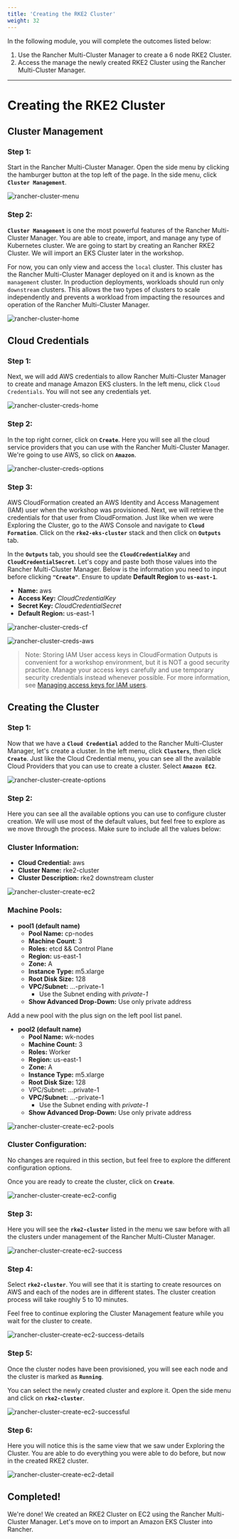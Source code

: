 ```yaml
---
title: 'Creating the RKE2 Cluster'
weight: 32
---
```


In the following module, you will complete the outcomes listed below:

1. Use the Rancher Multi-Cluster Manager to create a 6 node RKE2 Cluster.
2. Access the manage the newly created RKE2 Cluster using the Rancher Multi-Cluster Manager.

---

# Creating the RKE2 Cluster

## Cluster Management

### Step 1:

Start in the Rancher Multi-Cluster Manager. Open the side menu by clicking the hamburger button
at the top left of the page. In the side menu, click **`Cluster Management`**.

![rancher-cluster-menu](/static/images/content/31-cluster-menu.png)

### Step 2:

**`Cluster Management`** is one the most powerful features of the Rancher Multi-Cluster Manager. You are able to create, import, and manage any type of Kubernetes cluster. We are going to start by creating an Rancher RKE2 Cluster. We will import an EKS Cluster later in the workshop.

For now, you can only view and access the `local` cluster. This cluster has the Rancher Multi-Cluster Manager deployed on it and is known as the `management` cluster. In production deployments, workloads should run only `downstream` clusters. This allows the two types of clusters to scale independently and prevents a workload from impacting the resources and operation of the Rancher Multi-Cluster Manager.

![rancher-cluster-home](/static/images/content/31-cluster-home.png)

## Cloud Credentials

### Step 1:

Next, we will add AWS credentials to allow Rancher Multi-Cluster Manager to create and manage Amazon EKS clusters. In the left menu, click `Cloud Credentials`. You will not see any credentials yet.

![rancher-cluster-creds-home](/static/images/content/31-cluster-creds-home.png)

### Step 2:

In the top right corner, click on **`Create`**. Here you will see all the cloud service providers that you can use with the Rancher Multi-Cluster Manager. We're going to use AWS, so click on **`Amazon`**.

![rancher-cluster-creds-options](/static/images/content/31-cluster-creds-options.png)

### Step 3:

AWS CloudFormation created an AWS Identity and Access Management (IAM) user when the workshop was provisioned. Next, we will retrieve the credentials for that user from CloudFormation. Just like when we were Exploring the Cluster, go to the AWS Console and navigate to **`Cloud Formation`**. Click on the **`rke2-eks-cluster`** stack and then click on **`Outputs`** tab.

In the **`Outputs`** tab, you should see the **`CloudCredentialKey`** and **`CloudCredentialSecret`**. Let's copy and paste both those values into the Rancher Multi-Cluster Manager. Below is the information you need to input before clicking **`"Create"`**. Ensure to update **Default Region** to **`us-east-1`**.

- **Name:** aws
- **Access Key:** _CloudCredentialKey_
- **Secret Key:** _CloudCredentialSecret_
- **Default Region:** us-east-1

![rancher-cluster-creds-cf](/static/images/content/31-cluster-creds-cf.png)

![rancher-cluster-creds-aws](/static/images/content/31-cluster-creds-aws.png)

> Note: Storing IAM User access keys in CloudFormation Outputs is convenient for a workshop environment, but it is NOT a good security practice. Manage your access keys carefully and use temporary security credentials instead whenever possible. For more information, see [Managing access keys for IAM users](https://docs.aws.amazon.com/IAM/latest/UserGuide/id_credentials_access-keys.html).

## Creating the Cluster

### Step 1:

Now that we have a **`Cloud Credential`** added to the Rancher Multi-Cluster Manager, let's create a cluster. In the left menu, click **`Clusters`**, then click **`Create`**. Just like the Cloud Credential menu, you can see all the available Cloud Providers that you can use to create a cluster. Select **`Amazon EC2`**.

![rancher-cluster-create-options](/static/images/content/31-cluster-create-options.png)

### Step 2:

Here you can see all the available options you can use to configure cluster creation. We will use most of the default values, but feel free to explore as we move through the process. Make sure to include all the values below:

### Cluster Information:

- **Cloud Credential:** aws
- **Cluster Name:** rke2-cluster
- **Cluster Description:** rke2 downstream cluster

![rancher-cluster-create-ec2](/static/images/content/31-cluster-create-ec2.png)

### Machine Pools:

- **pool1 (default name)**
  - **Pool Name:** cp-nodes
  - **Machine Count**: 3
  - **Roles:** etcd && Control Plane
  - **Region:** us-east-1
  - **Zone:** A
  - **Instance Type:** m5.xlarge
  - **Root Disk Size:** 128
  - **VPC/Subnet:** ...-private-1
    - Use the Subnet ending with _private-1_
  - **Show Advanced Drop-Down:** Use only private address

Add a new pool with the plus sign on the left pool list panel.

- **pool2 (default name)**
  - **Pool Name:** wk-nodes
  - **Machine Count:** 3
  - **Roles:** Worker
  - **Region:** us-east-1
  - **Zone:** A
  - **Instance Type:** m5.xlarge
  - **Root Disk Size:** 128
  - VPC/Subnet: ...private-1
  - **VPC/Subnet:** ...-private-1
    - Use the Subnet ending with _private-1_
  - **Show Advanced Drop-Down:** Use only private address

![rancher-cluster-create-ec2-pools](/static/images/content/31-cluster-create-ec2-pools.png)

### Cluster Configuration:

No changes are required in this section, but feel free to explore the different configuration options.

Once you are ready to create the cluster, click on **`Create`**.

![rancher-cluster-create-ec2-config](/static/images/content/31-cluster-create-ec2-config.png)

### Step 3:

Here you will see the **`rke2-cluster`** listed in the menu we saw before with all the clusters under management of the Rancher Multi-Cluster Manager.

![rancher-cluster-create-ec2-success](/static/images/content/31-cluster-create-ec2-success.png)

### Step 4:

Select **`rke2-cluster`**. You will see that it is starting to create resources on AWS and each of the nodes are in different states. The cluster creation process will take roughly 5 to 10 minutes.

Feel free to continue exploring the Cluster Management feature while you wait for the cluster to create.

![rancher-cluster-create-ec2-success-details](/static/images/content/31-cluster-create-ec2-success-details.png)

### Step 5:

Once the cluster nodes have been provisioned, you will see each node and the cluster is marked as **`Running`**.

You can select the newly created cluster and explore it. Open the side menu and click on **`rke2-cluster`**.

![rancher-cluster-create-ec2-successful](/static/images/content/31-cluster-create-ec2-successful.png)

### Step 6:

Here you will notice this is the same view that we saw under Exploring the Cluster. You are able to do everything you were able to do before, but now in the created RKE2 cluster.

![rancher-cluster-create-ec2-detail](/static/images/content/31-cluster-create-ec2-details.png)

## Completed!

We're done! We created an RKE2 Cluster on EC2 using the Rancher Multi-Cluster Manager. Let's move on to import an Amazon EKS Cluster into Rancher.
